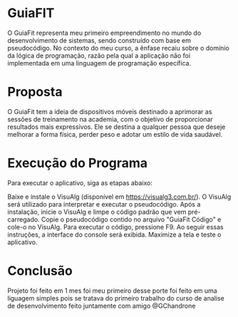 # GuiaFIT
O GuiaFit representa meu primeiro empreendimento no mundo do desenvolvimento de sistemas, sendo construído com base em pseudocódigo. No contexto do meu curso, a ênfase recaiu sobre o domínio da lógica de programação, razão pela qual a aplicação não foi implementada em uma linguagem de programação específica.

 # Proposta

O GuiaFit tem a ideia de dispositivos móveis destinado a aprimorar as sessões de treinamento na academia, com o objetivo de proporcionar resultados mais expressivos. Ele se destina a qualquer pessoa que deseje melhorar a forma física, perder peso e adotar um estilo de vida saudável.

# Execução do Programa

Para executar o aplicativo, siga as etapas abaixo:

Baixe e instale o VisuAlg (disponível em https://visualg3.com.br/). O VisuAlg será utilizado para interpretar e executar o pseudocódigo.
Após a instalação, inicie o VisuAlg e limpe o código padrão que vem pré-carregado.
Copie o pseudocódigo contido no arquivo "GuiaFit Código" e cole-o no VisuAlg. Para executar o código, pressione F9.
Ao seguir essas instruções, a interface do console será exibida. Maximize a tela e teste o aplicativo.

# Conclusão

Projeto foi feito em 1 mes foi meu primeiro desse porte foi feito em uma liguagem simples pois se tratava do primeiro trabalho do curso de analise de desenvolvimento 
feito juntamente com amigo @GChandrone
